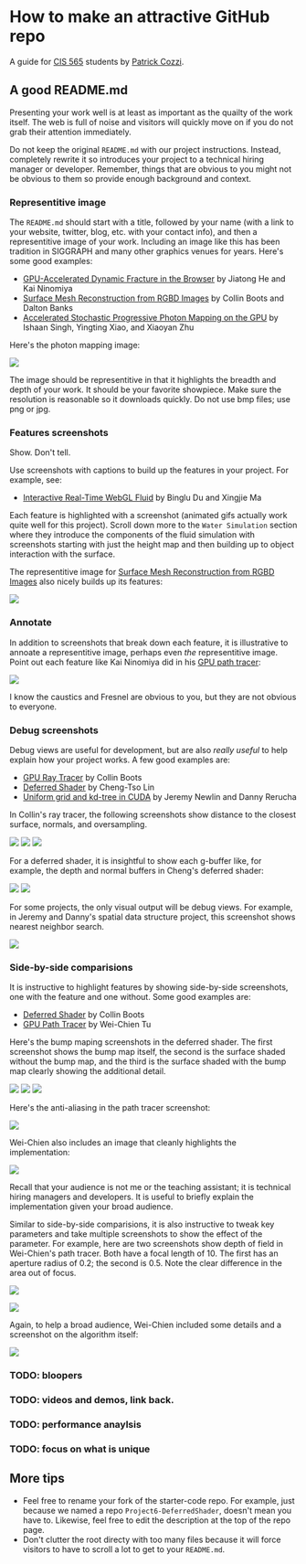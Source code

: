 How to make an attractive GitHub repo
=====================================

A guide for [CIS 565](http://www.seas.upenn.edu/~cis565/) students by [Patrick Cozzi](http://www.seas.upenn.edu/~pcozzi/).

A good README.md
----------------

Presenting your work well is at least as important as the quailty of the work itself.  The web is full of noise and visitors will quickly move on if you do not grab their attention immediately.

Do not keep the original `README.md` with our project instructions.  Instead, completely rewrite it so introduces your project to a technical hiring manager or developer.  Remember, things that are obvious to you might not be obvious to them so provide enough background and context.

### Representitive image

The `README.md` should start with a title, followed by your name (with a link to your website, twitter, blog, etc. with your contact info), and then a representitive image of your work.  Including an image like this has been tradition in SIGGRAPH and many other graphics venues for years.  Here's some good examples:

   * [GPU-Accelerated Dynamic Fracture in the Browser](https://github.com/kainino0x/cis565final) by Jiatong He and Kai Ninomiya
   * [Surface Mesh Reconstruction from RGBD Images](https://github.com/cboots/RGBD-to-Mesh) by Collin Boots and Dalton Banks
   * [Accelerated Stochastic Progressive Photon Mapping on the GPU](https://github.com/ishaan13/PhotonMapper) by Ishaan Singh, Yingting Xiao, and Xiaoyan Zhu
   
Here's the photon mapping image:

![](Figures/photonmapping.png)

The image should be representitive in that it highlights the breadth and depth of your work.  It should be your favorite showpiece.  Make sure the resolution is reasonable so it downloads quickly.  Do not use bmp files; use png or jpg.

### Features screenshots

Show.  Don't tell.

Use screenshots with captions to build up the features in your project.  For example, see:

* [Interactive Real-Time WebGL Fluid](https://github.com/dblsai/WebGL-Fluid) by Binglu Du and Xingjie Ma

Each feature is highlighted with a screenshot (animated gifs actually work quite well for this project).  Scroll down more to the `Water Simulation` section where they introduce the components of the fluid simulation with screenshots starting with just the height map and then building up to object interaction with the surface.

The representitive image for [Surface Mesh Reconstruction from RGBD Images](https://github.com/cboots/RGBD-to-Mesh) also nicely builds up its features:

![](Figures/rgbd-to-mesh.png)

### Annotate

In addition to screenshots that break down each feature, it is illustrative to annoate a representitive image, perhaps even _the_ representitive image.  Point out each feature like Kai Ninomiya did in his [GPU path tracer](https://github.com/kainino0x/Project3-Pathtracer):

![](Figures/annotated.jpg)

I know the caustics and Fresnel are obvious to you, but they are not obvious to everyone.

### Debug screenshots

Debug views are useful for development, but are also _really useful_ to help explain how your project works.  A few good examples are:

* [GPU Ray Tracer](https://github.com/cboots/Project1-RayTracer) by Collin Boots
* [Deferred Shader](https://github.com/otaku690/GLSLDeferredShading) by Cheng-Tso Lin
* [Uniform grid and kd-tree in CUDA](https://github.com/jeremynewlin/Accel) by Jeremy Newlin and Danny Rerucha

In Collin's ray tracer, the following screenshots show distance to the closest surface, normals, and oversampling.

![](Figures/raydebug0.png)
![](Figures/raydebug1.png)
![](Figures/raydebug2.png)

For a deferred shader, it is insightful to show each g-buffer like, for example, the depth and normal buffers in Cheng's deferred shader:

![](Figures/deferreddebug0.jpg)
![](Figures/deferreddebug1.jpg)

For some projects, the only visual output will be debug views.  For example, in Jeremy and Danny's spatial data structure project, this screenshot shows nearest neighbor search.

![](Figures/nearest.png)

### Side-by-side comparisions

It is instructive to highlight features by showing side-by-side screenshots, one with the feature and one without.  Some good examples are:

* [Deferred Shader](https://github.com/cboots/Deferred-Shading) by Collin Boots
* [GPU Path Tracer](https://github.com/foxking0416/Project3-Pathtracer) by Wei-Chien Tu

Here's the bump maping screenshots in the deferred shader.  The first screenshot shows the bump map itself, the second is the surface shaded without the bump map, and the third is the surface shaded with the bump map clearly showing the additional detail.

![](Figures/bump0.png)
![](Figures/bump1.png)
![](Figures/bump2.png)

Here's the anti-aliasing in the path tracer screenshot:

![](Figures/aa2.png)

Wei-Chien also includes an image that cleanly highlights the implementation:

![](Figures/aa.png)

Recall that your audience is not me or the teaching assistant; it is technical hiring managers and developers.  It is useful to briefly explain the implementation given your broad audience.

Similar to side-by-side comparisions, it is also instructive to tweak key parameters and take multiple screenshots to show the effect of the parameter.  For example, here are two screenshots show depth of field in Wei-Chien's path tracer.  Both have a focal length of 10.  The first has an aperture radius of 0.2; the second is 0.5.  Note the clear difference in the area out of focus.

![](Figures/radius02.png)

![](Figures/radius05.png)

Again, to help a broad audience, Wei-Chien included some details and a screenshot on the algorithm itself:

![](Figures/dof.png)

### TODO: bloopers

### TODO: videos and demos, link back.

### TODO: performance anaylsis

### TODO: focus on what is unique

More tips
---------

* Feel free to rename your fork of the starter-code repo.  For example, just because we named a repo `Project6-DeferredShader`, doesn't mean you have to.  Likewise, feel free to edit the description at the top of the repo page.
* Don't clutter the root directy with too many files because it will force visitors to have to scroll a lot to get to your `README.md`.
